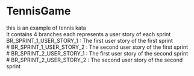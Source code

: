 # TennisGame
this is an example of tennis kata<br/>
It contains 4 branches each represents a user story of each sprint<br/>
      BR_SPRINT_1_USER_STORY_1 : The first user story of the first sprint<br/>
      # BR_SPRINT_1_USER_STORY_2 : The second user story of the first sprint<br/>
      # BR_SPRINT_2_USER_STORY_1 : The first user story of the second sprint<br/>
      # BR_SPRINT_2_USER_STORY_2 : The second user story of the second sprint
